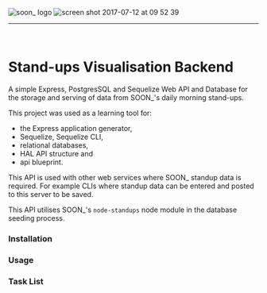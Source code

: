 ![soon_ logo](https://user-images.githubusercontent.com/20629455/28109490-27c0b602-66e7-11e7-9918-578beb7dfa9d.png)
![screen shot 2017-07-12 at 09 52 39](https://user-images.githubusercontent.com/20629455/28109776-2833e306-66e8-11e7-86d6-b285d08b3cb1.png)

___
<br>

# Stand-ups Visualisation Backend

A simple Express, PostgresSQL and Sequelize Web API and Database for the storage and serving of data from SOON_'s daily morning stand-ups.

This project was used as a learning tool for: 

* the Express application generator, 
* Sequelize, Sequelize CLI, 
* relational databases, 
* HAL API structure and 
* api blueprint.

This API is used with other web services where SOON_ standup data is required. For example CLIs where standup data can be entered and posted  to this server to be saved.

This API utilises SOON_'s `node-standups` node module in the database seeding process.

### Installation


### Usage

### Task List